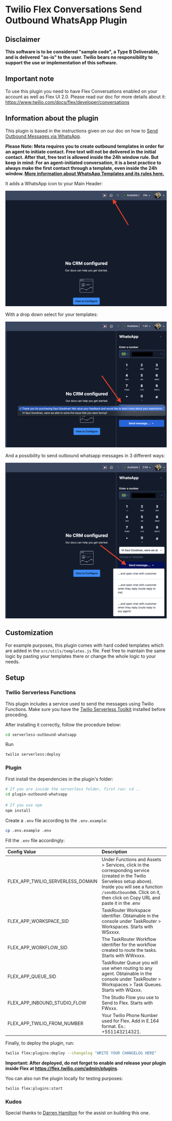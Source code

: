 # Twilio Flex Conversations Send Outbound WhatsApp Plugin

## Disclaimer

**This software is to be considered "sample code", a Type B Deliverable, and is delivered "as-is" to the user. Twilio bears no responsibility to support the use or implementation of this software.**

## Important note

To use this plugin you need to have Flex Conversations enabled on your account as well as Flex UI 2.0. Please read our doc for more details about it: https://www.twilio.com/docs/flex/developer/conversations

## Information about the plugin

This plugin is based in the instructions given on our doc on how to [Send Outbound Messages via WhatsApp](https://www.twilio.com/docs/flex/developer/conversations/send-outbound-messages-via-sms-and-whatsapp#outbound-whatsapp).

**Please Note: Meta requires you to create outbound templates in order for an agent to initiate contact. Free text will not be delivered in the initial contact. After that, free text is allowed inside the 24h window rule. But keep in mind: For an agent-initiated conversation, it is a best practice to always make the first contact through a template, even inside the 24h window. [More information about WhatsApp Templates and its rules here.](https://www.twilio.com/docs/whatsapp/tutorial/send-whatsapp-notification-messages-templates)**

It adds a WhatsApp icon to your Main Header:

![icon screen](screen_icon.png)

With a drop down select for your templates:

![template screen](screen_template.png)

And a possibility to send outbound whatsapp messages in 3 different ways:

![send screen](screen_send.png)

## Customization

For example purposes, this plugin comes with hard coded templates which are added in the `src/utils/templates.js` file. Feel free to maintain the same logic by pasting your templates there or change the whole logic to your needs.

## Setup

### Twilio Serverless Functions

This plugin includes a service used to send the messages using Twilio Functions. Make sure you have the [Twilio Serverless Toolkit](https://www.twilio.com/docs/labs/serverless-toolkit/getting-started) installed before proceding.

After installing it correctly, follow the procedure below:

```bash
cd serverless-outbound-whatsapp
```

Run

```bash
twilio serverless:deploy
```

### Plugin

First install the dependencies in the plugin's folder:

```bash
# If you are inside the serverless folder, first run: cd ..
cd plugin-outbound-whatsapp

# If you use npm
npm install
```

Create a `.env` file according to the `.env.example`:

```bash
cp .env.example .env
```

Fill the `.env` file accordingly:

| Config&nbsp;Value                 | Description                                                                                                                                                                                                                             |
| :-------------------------------- | :-------------------------------------------------------------------------------------------------------------------------------------------------------------------------------------------------------------------------------------- |
| FLEX_APP_TWILIO_SERVERLESS_DOMAIN | Under Functions and Assets > Services, click in the corresponding service (created in the Twilio Serveless setup above). Inside you will see a function `/sendOutboundWA`. Click on it, then click on Copy URL and paste it in the .env |
| FLEX_APP_WORKSPACE_SID            | TaskRouter Workspace identifier. Obtainable in the console under TaskRouter > Workspaces. Starts with WSxxxx.                                                                                                                           |
| FLEX_APP_WORKFLOW_SID             | The TaskRouter Workflow identifier for the workflow created to route the tasks. Starts with WWxxxx.                                                                                                                                     |
| FLEX_APP_QUEUE_SID                | TaskRouter Queue you will use when routing to any agent. Obtainable in the console under TaskRouter > Workspaces > Task Queues. Starts with WQxxx.                                                                                      |
| FLEX_APP_INBOUND_STUDIO_FLOW      | The Studio Flow you use to Send to Flex. Starts with FWxxx.                                                                                                                                                                             |
| FLEX_APP_TWILIO_FROM_NUMBER       | Your Twilio Phone Number used for Flex. Add in E.164 format. Ex.: +551143214321.                                                                                                                                                        |

Finally, to deploy the plugin, run:

```bash
twilio flex:plugins:deploy --changelog "WRITE YOUR CHANGELOG HERE"
```

**Important: After deployed, do not forget to enable and release your plugin inside Flex at https://flex.twilio.com/admin/plugins**.

You can also run the plugin locally for testing purposes:

```bash
twilio flex:plugins:start
```

### Kudos

Special thanks to [Darren Hamilton](https://github.com/Dahamilton-twilio) for the assist on building this one.
